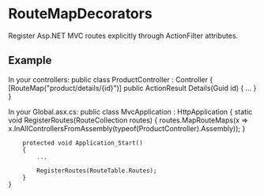 RouteMapDecorators
==================
Register Asp.NET MVC routes explicitly through ActionFilter attributes.

Example
-------

In your controllers:
	public class ProductController : Controller
	{
		[RouteMap("product/details/{id}")]
		public ActionResult Details(Guid id)
		{
			...
		}
	}

In your Global.asx.cs:
	public class MvcApplication : HttpApplication
	{
		static void RegisterRoutes(RouteCollection routes)
		{
			routes.MapRouteMaps(x => x.InAllControllersFromAssembly(typeof(ProductController).Assembly));
		}
		
		protected void Application_Start()
		{
			...
			
			RegisterRoutes(RouteTable.Routes);
		}
	}
